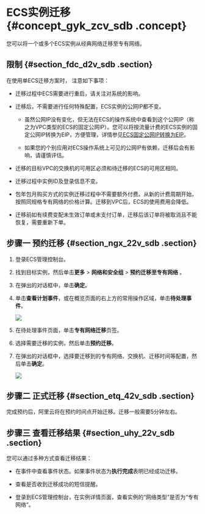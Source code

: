 # ECS实例迁移 {#concept_gyk_zcv_sdb .concept}

您可以将一个或多个ECS实例从经典网络迁移至专有网络。

## 限制 {#section_fdc_d2v_sdb .section}

在使用单ECS迁移方案时， 注意如下事项：

-   迁移过程中ECS需要进行重启，请关注对系统的影响。

-   迁移后，不需要进行任何特殊配置，ECS实例的公网IP都不变。

    -   虽然公网IP没有变化，但无法在ECS的操作系统中查看到这个公网IP（称之为VPC类型的ECS的固定公网IP）。您可以将按流量计费的ECS实例的固定公网IP转换为EIP，方便管理，详情参见[ECS固定公网IP转换为EIP](https://help.aliyun.com/document_detail/67455.html)。

    -   如果您的个别应用对ECS操作系统上可见的公网IP有依赖，迁移后会有影响，请谨慎评估。

-   迁移的目标VPC的交换机的可用区必须和待迁移的ECS的可用区相同。

-   迁移过程中实例ID及登录信息不变。

-   包年包月购买方式的实例迁移过程中不需要额外付费。从新的计费周期开始，按照同规格专有网络的价格计算。迁移到VPC后，ECS的使用费用会降低。

-   迁移前如有续费变配未生效订单或未支付订单，迁移后该订单将被取消且不能恢复，需要重新下单。


## 步骤一 预约迁移 {#section_ngx_22v_sdb .section}

1.  登录ECS管理控制台。
2.  找到目标实例，然后单击**更多** \> **网络和安全组** \> **预约迁移至专有网络** 。
3.  在弹出的对话框中，单击**确定**。
4.  单击**查看计划事件**，或在概览页面的右上方的常用操作区域，单击**待处理事件**。

    ![](http://static-aliyun-doc.oss-cn-hangzhou.aliyuncs.com/assets/img/2466/1538985037853_zh-CN.png)

5.  在待处理事件页面，单击**专有网络迁移**页签。
6.  选择需要迁移的实例，然后单击**预约迁移**。
7.  在弹出的对话框中，选择要迁移到的专有网络、交换机、迁移时间等配置，然后单击**确定**。

    ![](http://static-aliyun-doc.oss-cn-hangzhou.aliyuncs.com/assets/img/2466/1538985037852_zh-CN.png)


## 步骤二 正式迁移 {#section_etq_42v_sdb .section}

完成预约后，阿里云将在预约时间点开始迁移。迁移一般需要5分钟左右。

## 步骤三 查看迁移结果 {#section_uhy_22v_sdb .section}

您可以通过多种方式查看迁移结果：

-   在事件中查看事件状态。如果事件状态为**执行完成**表明已经成功迁移。

-   查看是否收到迁移成功的短信提醒。

-   登录到ECS管理控制台，在实例详情页面，查看实例的“网络类型”是否为“专有网络”。


